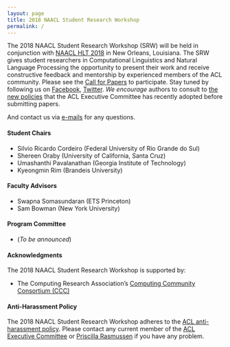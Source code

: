 ```yaml
---
layout: page
title: 2018 NAACL Student Research Workshop
permalink: /
---
```



The 2018 NAACL Student Research Workshop (SRW) will be held in conjunction with [NAACL HLT 2018](http://naacl2018.org) in New Orleans, Louisiana. 
The SRW gives student researchers in Computational Linguistics and Natural Language Processing the opportunity to present their work and receive constructive feedback and mentorship by experienced members of the ACL community. 
Please see the [Call for Papers](cfp) to participate. Stay tuned by following us on [Facebook](https://www.facebook.com/NACCL2018SRW/), [Twitter](http://update.me). 
*We encourage* authors to consult to [the new policies](https://www.aclweb.org/portal/content/new-policies-submission-review-and-citation) that the ACL Executive Committee has recently adopted before submitting papers. 

And contact us via [e-mails](mailto:naacl2018-SRW@googlegroups.com) for any questions. 


#### Student Chairs
* Silvio Ricardo Cordeiro (Federal University of Rio Grande do Sul)
* Shereen Oraby (University of California, Santa Cruz)
* Umashanthi Pavalanathan (Georgia Institute of Technology)
* Kyeongmin Rim (Brandeis University)

#### Faculty Advisors
* Swapna Somasundaran (ETS Princeton)
* Sam Bowman (New York University)

#### Program Committee
* (_To be announced_)

#### Acknowledgments

The 2018 NAACL Student Research Workshop is supported by:
* The Computing Research Association’s [Computing Community Consortium (CCC)](https://cra.org/ccc/)

#### Anti-Harassment Policy

The 2018 NAACL Student Research Workshop adheres to the [ACL anti-harassment policy](https://www.aclweb.org/adminwiki/index.php?title=Anti-Harassment_Policy). Please contact any current member of the [ACL Executive Committee](https://www.aclweb.org/portal/about) or [Priscilla Rasmussen](mailto:acl@aclweb.org) if you have any problem.

